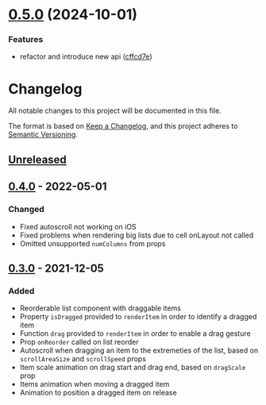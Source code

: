 

# [0.5.0](https://github.com/omahili/react-native-reorderable-list/compare/v0.4.0...v0.5.0) (2024-10-01)


### Features

* refactor and introduce new api ([cffcd7e](https://github.com/omahili/react-native-reorderable-list/commit/cffcd7e7fcd0beac692b73151b7b6336b1d7fdd9))

# Changelog
All notable changes to this project will be documented in this file.

The format is based on [Keep a Changelog](https://keepachangelog.com/en/1.0.0/),
and this project adheres to [Semantic Versioning](https://semver.org/spec/v2.0.0.html).

## [Unreleased]

## [0.4.0] - 2022-05-01
### Changed
- Fixed autoscroll not working on iOS
- Fixed problems when rendering big lists due to cell onLayout not called
- Omitted unsupported `numColumns` from props

## [0.3.0] - 2021-12-05
### Added
- Reorderable list component with draggable items
- Property `isDragged` provided to `renderItem` in order to identify a dragged item
- Function `drag` provided to `renderItem` in order to enable a drag gesture
- Prop `onReorder` called on list reorder
- Autoscroll when dragging an item to the extremeties of the list, based on `scrollAreaSize` and `scrollSpeed` props
- Item scale animation on drag start and drag end, based on `dragScale` prop
- Items animation when moving a dragged item
- Animation to position a dragged item on release

[Unreleased]: https://github.com/omahili/react-native-reorderable-list/compare/v0.4.0...HEAD
[0.4.0]: https://github.com/omahili/react-native-reorderable-list/releases/tag/v0.4.0
[0.3.0]: https://github.com/omahili/react-native-reorderable-list/releases/tag/v0.3.0
